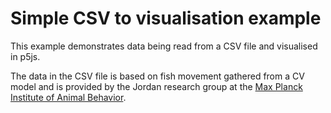 # Simple CSV to visualisation example

This example demonstrates data being read from a CSV file and visualised in p5js. 

The data in the CSV file is based on fish movement gathered from a CV model and is provided by the Jordan research group at the [Max Planck Institute of Animal Behavior](https://www.ab.mpg.de/jordan). 
